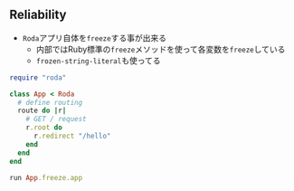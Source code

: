 ## Reliability

* `Roda`アプリ自体を`freeze`する事が出来る
  * 内部ではRuby標準の`freeze`メソッドを使って各変数を`freeze`している
  * `frozen-string-literal`も使ってる

```ruby
require "roda"

class App < Roda
  # define routing
  route do |r|
    # GET / request
    r.root do
      r.redirect "/hello"
    end
  end
end

run App.freeze.app
```


